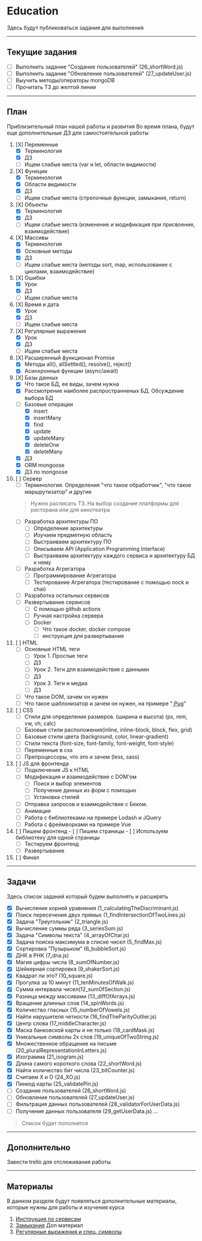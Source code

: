 # Education
Здесь будут публиковаться задания для выполнения
____
## Текущие задания
* [ ] Выполнить задание "Cоздание пользователей" (26_shortWord.js)
* [ ] Выполнить задание "Обновление пользователей" (27_updateUser.js)
* [ ] Выучить методы/операторы mongoDB
* [ ] Прочитать ТЗ до желтой линии

____
## План
Приблизительный план нашей работы и развития
Во время плана, будут еще дополнительные ДЗ для самостоятельной работы

1. [X] Переменные 
    * [X] Терминология
    * [X] ДЗ
    * [ ] Ищем слабые места (var и let, области видимости)
2. [X] Функции
    * [X] Терминология
    * [X] Области видимости
    * [X] ДЗ
    * [ ] Ищем слабые места (стрелочные функции, замыкания, return)
3. [X] Объекты 
    * [X] Терминология
    * [X] ДЗ
    * [ ] Ищем слабые места (изменение и модификация при присвоение, взаимодействие)
4. [X] Массивы 
    * [X] Терминология
    * [X] Основные методы
    * [X] ДЗ
    * [ ] Ищем слабые места (методы sort, map, использование с циклами, взаимодействие)
5. [X] Ошибки
    * [X] Урок
    * [X] ДЗ
    * [ ] Ищем слабые места
6. [X] Время и дата
    * [X] Урок
    * [X] ДЗ
    * [ ] Ищем слабые места
7. [X] Регулярные выражения
    * [X] Урок
    * [X] ДЗ
    * [ ] Ищем слабые места
8. [X] Расширенный функционал Promise
    * [X] Методы all(), allSettled(), resolve(), reject()
    * [X] Асинхронные функции (async/await)
9. [X] Базы данных
    * [X] Что такое БД, ее виды, зачем нужна
    * [X] Рассмотрение наиболее распространненых БД. Обсуждение выбора БД
    * [ ] Базовые операции 
        - [X] insert
        - [X] insertMany
        - [X] find
        - [X] update
        - [X] updateMany
        - [X] deleteOne
        - [X] deleteMany
    * [X] ДЗ
    * [X] ORM mongoose
    * [X] ДЗ по mongoose

10. [ ] Сервер
    * [ ] Терминология. Определения "что такое обработчик", "что такое маршрутизатор" и другие 
    > Нужно расписать ТЗ. На выбор создание платформы для ресторана или для кинотеатра
    * [ ] Разработка архитектуры ПО 
        - [ ] Определение архитектуры
        - [ ] Изучаем предметную область
        - [ ] Выстраиваем архитектуру ПО
        - [ ] Описываем API (Application Programming Interface)
        - [ ] Выстраиваем архитектуру каждого сервиса и архитектуру БД к нему
    * [ ] Разработка Агрегатора
        - [ ] Программирование Агрегатора
        - [ ] Тестирование Агрегатора (тестирование с помощью nock и chai)
    * [ ] Разработка остальных сервисов
    * [ ] Развертывание сервисов
        - [ ] С помощью github actions
        - [ ] Ручная настройка сервера
        - [ ] Docker
            + [ ] Что такое docker, docker compose
            + [ ] инструкция для развертывания

11. [ ] HTML
    * [ ] Основные HTML теги
        - [ ] Урок 1. Простые теги
        - [ ] ДЗ
        - [ ] Урок 2. Теги для взаимодействия с данными
        - [ ] ДЗ
        - [ ] Урок 3. Теги и медиа
        - [ ] ДЗ
    * [ ] Что такое DOM, зачем он нужен
    * [ ] Что такое шаблонизатор и зачем он нужен, на примере "[ Pug](https://pugjs.org/api/getting-started.html)"

12. [ ] CSS
    * [ ] Стили для определения размеров. (ширина и высота) (px, rem, vw, vh, calc)
    * [ ] Базовые стили расположения(inline, inline-block, block, flex, grid)
    * [ ] Базовые стили цвета (background, color, linear-gradient)
    * [ ] Стили текста (font-size, font-family, font-weight, font-style)
    * [ ] Переменные в css
    * [ ] Препроцессоры, что это и зачем (less, sass)

13. [ ] JS для фронтенда
    * [ ] Подключение JS к HTML 
    * [ ] Модификация и взаимодействие с DOM'ом
        - [ ] Поиск и выбор элементов
        - [ ] Получение данных из форм с помощью 
        - [ ] Установка стилей
    * [ ] Отправка запросов и взаимодействие с Беком.
    * [ ] Анимация
    * [ ] Работа с библиотеками на примере Lodash и JQuery
    * [ ] Работа с фреймворками на примере Vue
14. [ ] Пишем фронтенд
        - [ ] Пишем страницы
        - [ ] Используем библиотеку для одной страницы
    * [ ] Тестируем фронтенд
    * [ ] Развертывание
15. [ ] Финал

____
## Задачи
Здесь список заданий который будем выполнять и расширять

* [X] Вычисление корней уравнения (1_calculatingTheDiscriminant.js)
* [X] Поиск пересечения двух прямых (1_findIntersectionOfTwoLines.js)
* [X] Задача "Треугольник" (2_triangle.js)
* [X] Вычисление суммы ряда (3_seriesSum.js)
* [X] Задача "Символы текста" (4_arrayOfChar.js)
* [X] Задача поиска максимума в списке чисел (5_findMax.js)
* [X] Сортировка "Пузырьком" (6_bubbleSort.js)
* [X] ДНК в РНК (7_dna.js)
* [X] Магия цифры числа (8_sumOfNumber.js)
* [X] Шейкерная сортировка (9_shakerSort.js)
* [X] Квадрат ли это? (10_square.js)
* [X] Прогулка за 10 минут (11_tenMinutesOfWalk.js)
* [X] Сумма интервала чисел(12_sumOfSection.js)
* [X] Разница между массивами (13_diffOfArrays.js)
* [X] Вращение длинных слов (14_spinWords.js)
* [X] Количество гласных (15_numberOfVowels.js)
* [X] Найти нарушителя четности (16_findTheParityOutlier.js)
* [X] Центр слова (17_middleCharacter.js)
* [X] Маска банковской карты и не только (18_cardMask.js)
* [X] Уникальные символы 2х слов (19_uniqueOfTwoString.js)
* [X] Множественное обращение на письме (20_pluralRepresentationInLetters.js)
* [X] Изограмма (21_isogram.js)
* [X] Длина самого короткого слова (22_shortWord.js)
* [X] Найти количество бит числа (23_bitCounter.js)
* [X] Cчитаем X и O (24_XO.js)
* [X] Пинкод карты (25_validatePin.js)
* [ ] Cоздание пользователей (26_shortWord.js)
* [ ] Обновление пользователей (27_updateUser.js)
* [ ] Фильтрация данных пользователей (28_validatorForUserData.js)
* [ ] Получение данных пользователя (29_getUserData.js)
... 
> Список будет пополнятся

____
## Дополнительно
Завести trello для отслеживания работы

____
## Материалы
В данном разделе будут появляться дополнительные материалы, которые нужны для работы и изучения курса

1. [Инструкция по сервисам](https://onedrive.live.com/redir?resid=F2E756DD9556D081!123&authkey=!AL0NkK1O4lge_N8&ithint=file%2cdocx&e=i7hRKE)
2. [Замыкания](https://learn.javascript.ru/closure) Доп материал
3. [Регулярные выражения и спец. символы](https://developer.mozilla.org/ru/docs/Web/JavaScript/Reference/Global_Objects/RegExp)
